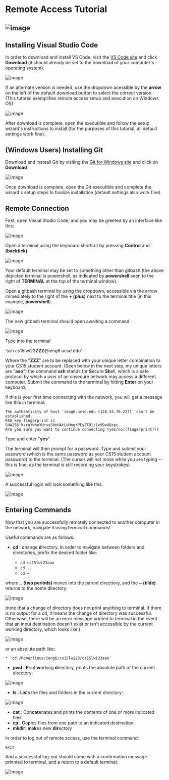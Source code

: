 
# Remote Access Tutorial
![image](https://user-images.githubusercontent.com/122485183/212784392-0ae62375-48a4-4380-9e5b-c106879caafa.png)
---


## Installing Visual Studio Code


In order to download and install VS Code, visit the [VS Code site](https://code.visualstudio.com/) and click **Download** (it should already be set to the download of your computer's operating system).

![image](https://user-images.githubusercontent.com/122485183/212784414-0107e32f-5861-44df-97de-b0ecac56de98.png)


If an alternate version is needed, use the dropdown acessible by the **arrow** on the left of the default download button to select the correct version. (This tutorial exemplifies remote access setup and execution on Windows OS)

![image](https://user-images.githubusercontent.com/122485183/212784439-99995548-d323-4ddd-bed6-55d7b87a528d.png)

After download is complete, open the executible and follow the setup wizard's instructions to install (for the purposes of this tutorial, all default settings work fine).


## (Windows Users) Installing Git


Download and insteall Git by visiting the [Git for Windows site](https://gitforwindows.org/) and click on **Download**

![image](https://user-images.githubusercontent.com/122485183/212784459-56311996-9df3-4f71-a2c1-c7f028c91a97.png)


Once download is complete, open the Git executible and complete the wizard's setup steps to finalize installation (default settings also work fine).


## Remote Connection

First, open Visual Studio Code, and you may be greeted by an interface like this:

![image](https://user-images.githubusercontent.com/122485183/212784474-0572b227-9c3f-471b-8945-d626a3c8d4cf.png)


Open a terminal using the keyboard shortcut by pressing **Control** and **` (backtick)**.

![image](https://user-images.githubusercontent.com/122485183/212784509-cbf5c774-0d67-4649-a165-de1b4b0801af.png)

Your default terminal may be set to something other than gitbash (the above depicted terminal is powershell, as indicated by **powershell** seen to the right of **TERMINAL** at the top of the terminal window).


Open a gitbash terminal by using the dropdown, accessible via the arrow immediately to the right of the **+ (plus)** next to the terminal title (in this example, **powershell**).

![image](https://user-images.githubusercontent.com/122485183/212784544-111acb54-24aa-45b1-82ee-60070065c238.png)


The new gitbash terminal should open awaiting a command.

![image](https://user-images.githubusercontent.com/122485183/212779482-2532ea5d-4e1e-4e3f-a26f-044c21011e87.png)

Type into the terminal

'ssh cs15lwi23**ZZZ**@ieng6.ucsd.edu'

Where the "**ZZZ**" are to be replaced with your unique letter combination to your CS15 student account. (Seen below in the next step, my unique letters are "**aao**") 
the command **ssh** stands for **S**ecure **Sh**ell, which is a safe protocol by which a user of an unsecure network may access a different computer. 
Submit the command to the terminal by hitting **Enter** on your keyboard.


If this is your first time connecting with the network, you will get a message like this in terminal:

```
The authenticity of host 'ieng6.ucsd.edu (128.54.70.227)' can't be established.
RSA key fingerprint is SHA256:ksruYwhnYH+sySHnHAtLUHngrPEyZTDl/1x99wUQcec.
Are you sure you want to continue connecting (yes/no/[fingerprint])? 
```

Type and enter "**yes**" 


The terminal will then prompt for a password. Type and submit your password (which is the same password as your CS15 student account password) to the terminal. (The cursor will not move while you are typing -- this is fine, as the terminal is still recording your keystrokes)

![image](https://user-images.githubusercontent.com/122485183/212780370-56cb6a38-9cc9-41ab-af03-2ae53cdee658.png)


A successful login will look something like this:

![image](https://user-images.githubusercontent.com/122485183/212783654-2634a354-c8e3-4df8-a0b9-6d068783a44c.png)


## Entering Commands


Now that you are successfully remotely connected to another computer in the network, navigate it using terminal commands!

Useful commands are as follows:
* **cd** : **c**hange **d**irectory. In order to navigate between folders and directories, prefix the desired folder like: 

    * `cd cs15lwi23aao`
    * `cd ..`
    * `cd ~`

where **.. (two periods)** moves into the parent directiory, and the **~ (tilde)** returns to the home directory.

![image](https://user-images.githubusercontent.com/122485183/212789271-c8bc0660-b97a-423b-9496-43a4c02924aa.png)

(note that a change of directory does not print anything to terminal. If there is no output for a cd, it means the change of directory was successful. Otherwise, there will be an error message printed to terminal in the event that an input destination doesn't exist or isn't accessible by the current working directory, which looks like:)

![image](https://user-images.githubusercontent.com/122485183/212789454-1d3b3576-8f0c-4d0e-bcd0-5b5f81beb3a7.png)

or an absolute path like:

    * `cd /home/linux/ieng6/cs15lwi23/cs15lwi23aao`

* **pwd** : **P**rint **w**orking **d**irectory, prints the absolute path of the current directory:

![image](https://user-images.githubusercontent.com/122485183/212787665-d61ad5f0-3332-49ad-ad59-5d253788cde1.png)

* **ls** : **L**i**s**ts the files and folders in the current directory: 

![image](https://user-images.githubusercontent.com/122485183/212787987-397da904-e410-4dc3-8d18-d9f9b835b760.png)

* **cat** : Con**cat**enates and prints the contents of one or more indicated files
* **cp** : **C**o**p**ies files from one path to an indicated destination
* **mkdir**: **m**a**k**es new **dir**ectory 

In order to log out of remote access, use the terminal command:

`exit`

And a successful log-out should come with a confirmation message prinnted to terminal, and a return to a default terminal:

![image](https://user-images.githubusercontent.com/122485183/212789647-d8c46631-c09f-4a51-b604-6fac60af17e9.png)
